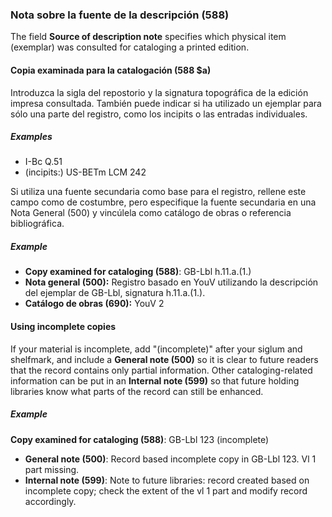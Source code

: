 ### Nota sobre la fuente de la descripción (588)

The field **Source of description note** specifies which physical item (exemplar) was consulted for cataloging a printed edition.

#### Copia examinada para la catalogación (588 $a)

Introduzca la sigla del repostorio y la signatura topográfica de la edición impresa consultada. También puede indicar si ha utilizado un ejemplar para sólo una parte del registro, como los incipits o las entradas individuales.

##### Examples

- I-Bc Q.51
- (incipits:) US-BETm LCM 242

Si utiliza una fuente secundaria como base para el registro, rellene este campo como de costumbre, pero especifique la fuente secundaria en una Nota General (500) y vincúlela como catálogo de obras o referencia bibliográfica.

##### Example

- **Copy examined for cataloging (588)**: GB-Lbl h.11.a.(1.)
- **Nota general (500):** Registro basado en YouV utilizando la descripción del ejemplar de GB-Lbl, signatura h.11.a.(1.).
- **Catálogo de obras (690):** YouV 2

#### Using incomplete copies

If your material is incomplete, add "(incomplete)" after your siglum and shelfmark, and include a **General note (500)** so it is clear to future readers that the record contains only partial information. Other cataloging-related information can be put in an **Internal note (599)** so that future holding libraries know what parts of the record can still be enhanced.

##### Example

**Copy examined for cataloging (588)**: GB-Lbl 123 (incomplete)
- **General note (500)**: Record based incomplete copy in GB-Lbl 123. Vl 1 part missing.
- **Internal note (599)**: Note to future libraries: record created based on incomplete copy; check the extent of the vl 1 part and modify record accordingly.  
